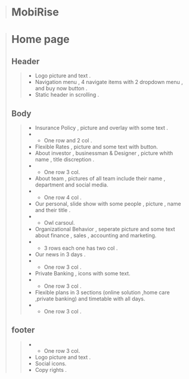 > # MobiRise

> # Home page #
> ## Header ##
>> -  Logo picture and text .
>> -  Navigation menu , 4 navigate items with 2 dropdown menu , and buy now button .
>> -  Static header in scrolling .
> ## Body ##
>> -  Insurance Policy , picture and overlay with some text .
>> - - One row and 2 col .
>> -  Flexible Rates , picture and some text with button.
>> -  About investor , businessman & Designer , picture whith name , title discreption .
>> - - One row 3 col.
>> -  About team , pictures of all team include their name , department and social media.
>> - - One row 4 col .
>> -  Our personal, slide show with some people , picture , name and their title . 
>> - - Owl carsoul.
>> -  Organizational Behavior , seperate picture  and some text about finance , sales , accounting and marketing.
>> - - 3 rows each one has two col .
>> -  Our news in 3 days .
>> - - One row 3 col .
>> -  Private Banking , icons with some text.
>> - - One row 3 col .
>> -  Flexible plans in 3 sections (online solution ,home care ,private banking) and timetable with all days.
>> - - One row 3 col .
> ## footer ##
>> - - One row 3 col.
>> -  Logo picture and text .
>> -  Social icons.
>> -  Copy rights .










